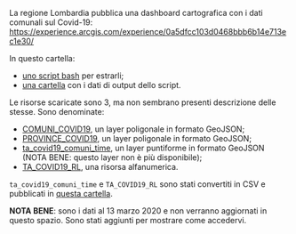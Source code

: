 La regione Lombardia pubblica una dashboard cartografica con i dati comunali sul Covid-19: https://experience.arcgis.com/experience/0a5dfcc103d0468bbb6b14e713ec1e30/

In questo cartella:

- [uno script bash](regioneLombardia.sh) per estrarli;
- [una cartella](./rawdata) con i dati di output dello script.

Le risorse scaricate sono 3, ma non sembrano presenti descrizione delle stesse. Sono denominate:

- [COMUNI_COVID19](rawdata/COMUNI_COVID19.geojson), un layer poligonale in formato GeoJSON;
- [PROVINCE_COVID19](rawdata/PROVINCE_COVID19.geojson), un layer poligonale in formato GeoJSON;
- [ta_covid19_comuni_time](rawdata/ta_covid19_comuni_time.geojson), un layer puntiforme in formato GeoJSON (NOTA BENE: questo layer non è più disponibile);
- [TA_COVID19_RL](rawdata/TA_COVID19_RL.json), una risorsa alfanumerica.

`ta_covid19_comuni_time` e `TA_COVID19_RL` sono stati convertiti in CSV e pubblicati in [questa cartella](processing/).

**NOTA BENE**: sono i dati al 13 marzo 2020 e non verranno aggiornati in questo spazio. Sono stati aggiunti per mostrare come accedervi.

